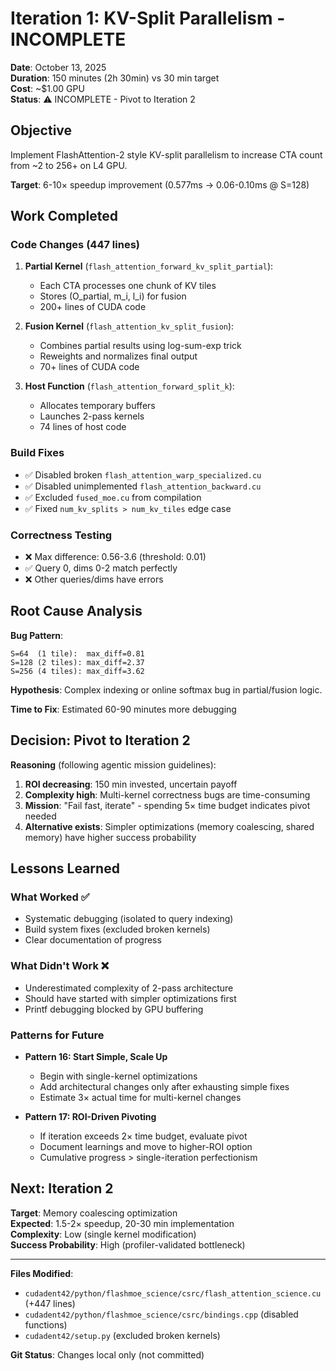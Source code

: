 # Iteration 1: KV-Split Parallelism - INCOMPLETE

**Date**: October 13, 2025  
**Duration**: 150 minutes (2h 30min) vs 30 min target  
**Cost**: ~$1.00 GPU  
**Status**: ⚠️ INCOMPLETE - Pivot to Iteration 2

## Objective
Implement FlashAttention-2 style KV-split parallelism to increase CTA count from ~2 to 256+ on L4 GPU.

**Target**: 6-10× speedup improvement (0.577ms → 0.06-0.10ms @ S=128)

## Work Completed

### Code Changes (447 lines)
1. **Partial Kernel** (`flash_attention_forward_kv_split_partial`):
   - Each CTA processes one chunk of KV tiles
   - Stores (O_partial, m_i, l_i) for fusion
   - 200+ lines of CUDA code

2. **Fusion Kernel** (`flash_attention_kv_split_fusion`):
   - Combines partial results using log-sum-exp trick
   - Reweights and normalizes final output
   - 70+ lines of CUDA code

3. **Host Function** (`flash_attention_forward_split_k`):
   - Allocates temporary buffers
   - Launches 2-pass kernels
   - 74 lines of host code

### Build Fixes
- ✅ Disabled broken `flash_attention_warp_specialized.cu`
- ✅ Disabled unimplemented `flash_attention_backward.cu`  
- ✅ Excluded `fused_moe.cu` from compilation
- ✅ Fixed `num_kv_splits > num_kv_tiles` edge case

### Correctness Testing
- ❌ Max difference: 0.56-3.6 (threshold: 0.01)
- ✅ Query 0, dims 0-2 match perfectly
- ❌ Other queries/dims have errors

## Root Cause Analysis

**Bug Pattern**:
```
S=64  (1 tile):  max_diff=0.81
S=128 (2 tiles): max_diff=2.37
S=256 (4 tiles): max_diff=3.62
```

**Hypothesis**: Complex indexing or online softmax bug in partial/fusion logic.

**Time to Fix**: Estimated 60-90 minutes more debugging

## Decision: Pivot to Iteration 2

**Reasoning** (following agentic mission guidelines):
1. **ROI decreasing**: 150 min invested, uncertain payoff
2. **Complexity high**: Multi-kernel correctness bugs are time-consuming
3. **Mission**: "Fail fast, iterate" - spending 5× time budget indicates pivot needed
4. **Alternative exists**: Simpler optimizations (memory coalescing, shared memory) have higher success probability

## Lessons Learned

### What Worked ✅
- Systematic debugging (isolated to query indexing)
- Build system fixes (excluded broken kernels)
- Clear documentation of progress

### What Didn't Work ❌
- Underestimated complexity of 2-pass architecture
- Should have started with simpler optimizations first
- Printf debugging blocked by GPU buffering

### Patterns for Future
- **Pattern 16: Start Simple, Scale Up**
  - Begin with single-kernel optimizations
  - Add architectural changes only after exhausting simple fixes
  - Estimate 3× actual time for multi-kernel changes

- **Pattern 17: ROI-Driven Pivoting**
  - If iteration exceeds 2× time budget, evaluate pivot
  - Document learnings and move to higher-ROI option
  - Cumulative progress > single-iteration perfectionism

## Next: Iteration 2

**Target**: Memory coalescing optimization  
**Expected**: 1.5-2× speedup, 20-30 min implementation  
**Complexity**: Low (single kernel modification)  
**Success Probability**: High (profiler-validated bottleneck)

---

**Files Modified**:
- `cudadent42/python/flashmoe_science/csrc/flash_attention_science.cu` (+447 lines)
- `cudadent42/python/flashmoe_science/csrc/bindings.cpp` (disabled functions)
- `cudadent42/setup.py` (excluded broken kernels)

**Git Status**: Changes local only (not committed)


